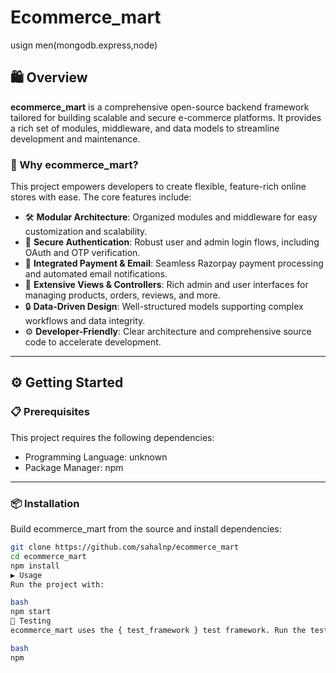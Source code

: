 # Ecommerce_mart

usign men(mongodb.express,node)

## 🛍️ Overview

**ecommerce_mart** is a comprehensive open-source backend framework tailored for building scalable and secure e-commerce platforms. It provides a rich set of modules, middleware, and data models to streamline development and maintenance.

### 🚀 Why ecommerce_mart?

This project empowers developers to create flexible, feature-rich online stores with ease. The core features include:

- 🛠️ **Modular Architecture**: Organized modules and middleware for easy customization and scalability.  
- 🚀 **Secure Authentication**: Robust user and admin login flows, including OAuth and OTP verification.  
- 💌 **Integrated Payment & Email**: Seamless Razorpay payment processing and automated email notifications.  
- 🧩 **Extensive Views & Controllers**: Rich admin and user interfaces for managing products, orders, reviews, and more.  
- 🔒 **Data-Driven Design**: Well-structured models supporting complex workflows and data integrity.  
- ⚙️ **Developer-Friendly**: Clear architecture and comprehensive source code to accelerate development.

---

## ⚙️ Getting Started

### 📋 Prerequisites

This project requires the following dependencies:

- Programming Language: unknown  
- Package Manager: npm

---

### 📦 Installation

Build ecommerce_mart from the source and install dependencies:

```bash
git clone https://github.com/sahalnp/ecommerce_mart
cd ecommerce_mart
npm install
▶️ Usage
Run the project with:

bash
npm start
🧪 Testing
ecommerce_mart uses the { test_framework } test framework. Run the test suite with:

bash
npm 
